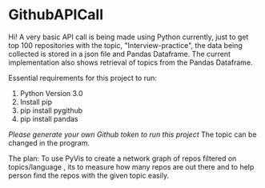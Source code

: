 # GithubAPICall
Hi!
A very basic API call is being made using Python currently, just to get top 100 repositories with the topic, "Interview-practice", the data being collected is stored in a json file and Pandas Dataframe. 
The current implementation also shows retrieval of topics from the Pandas Dataframe. 


Essential requirements for this project to run:
1. Python Version 3.0
2. Install pip
3. pip install pygithub 
4. pip install pandas 

*Please generate your own Github token to run this project*
The topic can be changed in the program. 

The plan: To use PyVis to create a network graph of repos filtered on topics/language , its to measure how many repos are out there and to help person find the repos with the given topic easily. 
